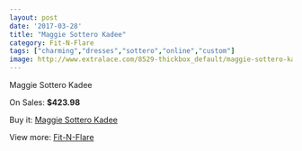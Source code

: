 ```yaml
---
layout: post
date: '2017-03-28'
title: "Maggie Sottero Kadee"
category: Fit-N-Flare
tags: ["charming","dresses","sottero","online","custom"]
image: http://www.extralace.com/8529-thickbox_default/maggie-sottero-kadee.jpg
---
```

Maggie Sottero Kadee

On Sales: **$423.98**
<a href="https://www.extralace.com/fit-n-flare/4050-maggie-sottero-kadee.html"><amp-img layout="responsive" width="600" height="600" src="//www.extralace.com/8529-thickbox_default/maggie-sottero-kadee.jpg" alt="Maggie Sottero Kadee 0" /></a>
<a href="https://www.extralace.com/fit-n-flare/4050-maggie-sottero-kadee.html"><amp-img layout="responsive" width="600" height="600" src="//www.extralace.com/8530-thickbox_default/maggie-sottero-kadee.jpg" alt="Maggie Sottero Kadee 1" /></a>

Buy it: [Maggie Sottero Kadee](https://www.extralace.com/fit-n-flare/4050-maggie-sottero-kadee.html "Maggie Sottero Kadee")

View more: [Fit-N-Flare](https://www.extralace.com/4-fit-n-flare "Fit-N-Flare")